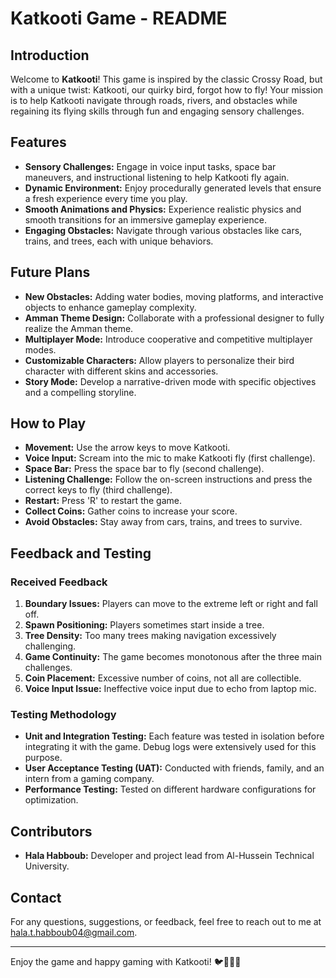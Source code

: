 # Katkooti Game - README

## Introduction

Welcome to **Katkooti**! This game is inspired by the classic Crossy Road, but with a unique twist: Katkooti, our quirky bird, forgot how to fly! Your mission is to help Katkooti navigate through roads, rivers, and obstacles while regaining its flying skills through fun and engaging sensory challenges.

## Features

- **Sensory Challenges:** Engage in voice input tasks, space bar maneuvers, and instructional listening to help Katkooti fly again.
- **Dynamic Environment:** Enjoy procedurally generated levels that ensure a fresh experience every time you play.
- **Smooth Animations and Physics:** Experience realistic physics and smooth transitions for an immersive gameplay experience.
- **Engaging Obstacles:** Navigate through various obstacles like cars, trains, and trees, each with unique behaviors.

## Future Plans

- **New Obstacles:** Adding water bodies, moving platforms, and interactive objects to enhance gameplay complexity.
- **Amman Theme Design:** Collaborate with a professional designer to fully realize the Amman theme.
- **Multiplayer Mode:** Introduce cooperative and competitive multiplayer modes.
- **Customizable Characters:** Allow players to personalize their bird character with different skins and accessories.
- **Story Mode:** Develop a narrative-driven mode with specific objectives and a compelling storyline.

## How to Play

- **Movement:** Use the arrow keys to move Katkooti.
- **Voice Input:** Scream into the mic to make Katkooti fly (first challenge).
- **Space Bar:** Press the space bar to fly (second challenge).
- **Listening Challenge:** Follow the on-screen instructions and press the correct keys to fly (third challenge).
- **Restart:** Press 'R' to restart the game.
- **Collect Coins:** Gather coins to increase your score.
- **Avoid Obstacles:** Stay away from cars, trains, and trees to survive.

## Feedback and Testing

### Received Feedback

1. **Boundary Issues:** Players can move to the extreme left or right and fall off.
2. **Spawn Positioning:** Players sometimes start inside a tree.
3. **Tree Density:** Too many trees making navigation excessively challenging.
4. **Game Continuity:** The game becomes monotonous after the three main challenges.
5. **Coin Placement:** Excessive number of coins, not all are collectible.
6. **Voice Input Issue:** Ineffective voice input due to echo from laptop mic.

### Testing Methodology

- **Unit and Integration Testing:** Each feature was tested in isolation before integrating it with the game. Debug logs were extensively used for this purpose.
- **User Acceptance Testing (UAT):** Conducted with friends, family, and an intern from a gaming company.
- **Performance Testing:** Tested on different hardware configurations for optimization.

## Contributors

- **Hala Habboub:** Developer and project lead from Al-Hussein Technical University.

## Contact

For any questions, suggestions, or feedback, feel free to reach out to me at [hala.t.habboub04@gmail.com](mailto:hala.t.habboub04@gmail.com).

---

Enjoy the game and happy gaming with Katkooti! 🐦🚗🚂🌳

